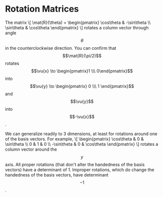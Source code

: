 # Rotation Matrices

The matrix 
\\[
  \mat{R}(\theta) = 
    \begin{pmatrix}
  \cos\theta & -\sin\theta \\\ 
  \sin\theta & \cos\theta
  \end{pmatrix}
\\]
rotates a column vector through angle $$\theta$$ in the counterclockwise direction. You can confirm that $$\mat{R}(\pi/2)$$ rotates $$\vu{x} \to \begin{pmatrix}1 \\\ 0\end{pmatrix}$$ into $$\vu{y} \to \begin{pmatrix} 0 \\\ 1 \end{pmatrix}$$ and $$\vu{y}$$ into $$-\vu{x}$$.

We can generalize readily to 3 dimensions, at least for rotations around one of the basis vectors. For example, 
\\[
    \begin{pmatrix}
    \cos\theta & 0 & \sin\theta \\\ 
    0 & 1 & 0 \\\ 
    -\sin\theta & 0 & \cos\theta
    \end{pmatrix}
\\]
rotates a column vector around the $$y$$ axis. All proper rotations (that don't alter the handedness of the basis vectors) have a determinant of 1. Improper rotations, which do change the handedness of the basis vectors, have determinant $$-1$$.

